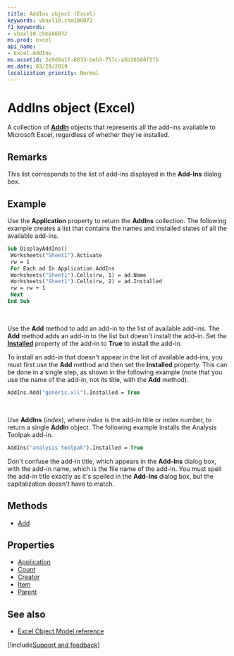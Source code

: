 ```yaml
---
title: AddIns object (Excel)
keywords: vbaxl10.chm186072
f1_keywords:
- vbaxl10.chm186072
ms.prod: excel
api_name:
- Excel.AddIns
ms.assetid: 2e9d9a1f-8833-beb3-757c-a5b26568f5fb
ms.date: 03/29/2019
localization_priority: Normal
---
```



# AddIns object (Excel)

A collection of **[AddIn](Excel.AddIn.md)** objects that represents all the add-ins available to Microsoft Excel, regardless of whether they're installed.


## Remarks

This list corresponds to the list of add-ins displayed in the **Add-Ins** dialog box.


## Example

Use the **Application** property to return the **AddIns** collection. The following example creates a list that contains the names and installed states of all the available add-ins.

```vb
Sub DisplayAddIns() 
 Worksheets("Sheet1").Activate 
 rw = 1 
 For Each ad In Application.AddIns 
 Worksheets("Sheet1").Cells(rw, 1) = ad.Name 
 Worksheets("Sheet1").Cells(rw, 2) = ad.Installed 
 rw = rw + 1 
 Next 
End Sub
```

<br/>

Use the **Add** method to add an add-in to the list of available add-ins. The **Add** method adds an add-in to the list but doesn't install the add-in. Set the **[Installed](Excel.AddIn.Installed.md)** property of the add-in to **True** to install the add-in. 

To install an add-in that doesn't appear in the list of available add-ins, you must first use the **Add** method and then set the **Installed** property. This can be done in a single step, as shown in the following example (note that you use the name of the add-in, not its title, with the **Add** method).

```vb
AddIns.Add("generic.xll").Installed = True
```

<br/>

Use **AddIns** (_index_), where _index_ is the add-in title or index number, to return a single **AddIn** object. The following example installs the Analysis Toolpak add-in.

```vb
AddIns("analysis toolpak").Installed = True
```

Don't confuse the add-in title, which appears in the **Add-Ins** dialog box, with the add-in name, which is the file name of the add-in. You must spell the add-in title exactly as it's spelled in the **Add-Ins** dialog box, but the capitalization doesn't have to match.

## Methods

- [Add](Excel.AddIns.Add.md)

## Properties

- [Application](Excel.AddIns.Application.md)
- [Count](Excel.AddIns.Count.md)
- [Creator](Excel.AddIns.Creator.md)
- [Item](Excel.AddIns.Item.md)
- [Parent](Excel.AddIns.Parent.md)


## See also

- [Excel Object Model reference](overview/Excel/object-model.md)

[!include[Support and feedback](~/includes/feedback-boilerplate.md)]
